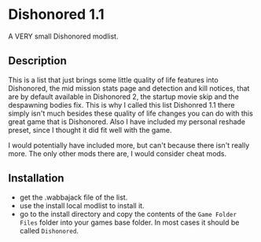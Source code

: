 # Dishonored 1.1
A VERY small Dishonored modlist.

## Description
This is a list that just brings some little quality of life features into Dishonored, the mid mission stats page and detection and kill notices, that are by default available in Dishonored 2, the startup movie skip and the despawning bodies fix. This is why I called this list Dishonred 1.1 there simply isn't much besides these quality of life changes you can do with this great game that is Dishonored.
Also I have included my personal reshade preset, since I thought it did fit well with the game.

I would potentially have included more, but can't because there isn't really more.
The only other mods there are, I would consider cheat mods.

## Installation

- get the .wabbajack file of the list.
- use the install local modlist to install it.
- go to the install directory and copy the contents of the `Game Folder Files` folder into your games base folder. In most cases it should be called `Dishonored`.
